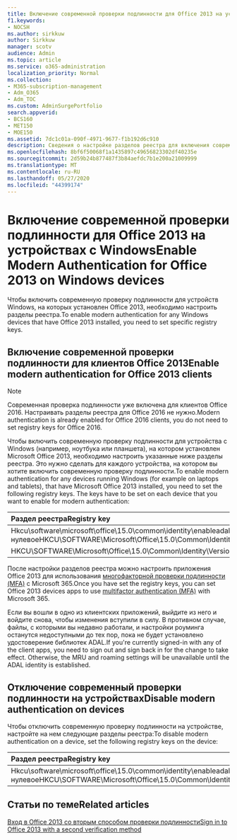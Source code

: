 ```yaml
---
title: Включение современной проверки подлинности для Office 2013 на устройствах с Windows
f1.keywords:
- NOCSH
ms.author: sirkkuw
author: Sirkkuw
manager: scotv
audience: Admin
ms.topic: article
ms.service: o365-administration
localization_priority: Normal
ms.collection:
- M365-subscription-management
- Adm_O365
- Adm_TOC
ms.custom: AdminSurgePortfolio
search.appverid:
- BCS160
- MET150
- MOE150
ms.assetid: 7dc1c01a-090f-4971-9677-f1b192d6c910
description: Сведения о настройке разделов реестра для включения современной проверки подлинности для устройств, на которых установлен Microsoft Office 2013.
ms.openlocfilehash: 8bf6f50068f1a1435897c49656823302df40235e
ms.sourcegitcommit: 2d59b24b877487f3b84aefdc7b1e200a21009999
ms.translationtype: MT
ms.contentlocale: ru-RU
ms.lasthandoff: 05/27/2020
ms.locfileid: "44399174"
---
```

# <a name="enable-modern-authentication-for-office-2013-on-windows-devices"></a><span data-ttu-id="79398-103">Включение современной проверки подлинности для Office 2013 на устройствах с Windows</span><span class="sxs-lookup"><span data-stu-id="79398-103">Enable Modern Authentication for Office 2013 on Windows devices</span></span>

<span data-ttu-id="79398-104">Чтобы включить современную проверку подлинности для устройств Windows, на которых установлен Office 2013, необходимо настроить разделы реестра.</span><span class="sxs-lookup"><span data-stu-id="79398-104">To enable modern authentication for any Windows devices that have Office 2013 installed, you need to set specific registry keys.</span></span>
  
## <a name="enable-modern-authentication-for-office-2013-clients"></a><span data-ttu-id="79398-105">Включение современной проверки подлинности для клиентов Office 2013</span><span class="sxs-lookup"><span data-stu-id="79398-105">Enable modern authentication for Office 2013 clients</span></span>

> [!NOTE]
> <span data-ttu-id="79398-106">Современная проверка подлинности уже включена для клиентов Office 2016. Настраивать разделы реестра для Office 2016 не нужно.</span><span class="sxs-lookup"><span data-stu-id="79398-106">Modern authentication is already enabled for Office 2016 clients, you do not need to set registry keys for Office 2016.</span></span> 
  
<span data-ttu-id="79398-p101">Чтобы включить современную проверку подлинности для устройства с Windows (например, ноутбука или планшета), на котором установлен Microsoft Office 2013, необходимо настроить указанные ниже разделы реестра. Это нужно сделать для каждого устройства, на котором вы хотите включить современную проверку подлинности.</span><span class="sxs-lookup"><span data-stu-id="79398-p101">To enable modern authentication for any devices running Windows (for example on laptops and tablets), that have Microsoft Office 2013 installed, you need to set the following registry keys. The keys have to be set on each device that you want to enable for modern authentication:</span></span>
  
|<span data-ttu-id="79398-109">**Раздел реестра**</span><span class="sxs-lookup"><span data-stu-id="79398-109">**Registry key**</span></span>|<span data-ttu-id="79398-110">**Тип**</span><span class="sxs-lookup"><span data-stu-id="79398-110">**Type**</span></span>|<span data-ttu-id="79398-111">**Значение**</span><span class="sxs-lookup"><span data-stu-id="79398-111">**Value**</span></span> |
|:-------|:------:|--------:|
|<span data-ttu-id="79398-112">Hkcu\software\microsoft\office\15.0\common\identity\enableadal нулевое</span><span class="sxs-lookup"><span data-stu-id="79398-112">HKCU\SOFTWARE\Microsoft\Office\15.0\Common\Identity\EnableADAL</span></span>  |<span data-ttu-id="79398-113">REG_DWORD</span><span class="sxs-lookup"><span data-stu-id="79398-113">REG_DWORD</span></span>  |<span data-ttu-id="79398-114">1 </span><span class="sxs-lookup"><span data-stu-id="79398-114">1</span></span>  |
|<span data-ttu-id="79398-115">HKCU\SOFTWARE\Microsoft\Office\15.0\Common\Identity\Version</span><span class="sxs-lookup"><span data-stu-id="79398-115">HKCU\SOFTWARE\Microsoft\Office\15.0\Common\Identity\Version</span></span> |<span data-ttu-id="79398-116">REG_DWORD</span><span class="sxs-lookup"><span data-stu-id="79398-116">REG_DWORD</span></span> |<span data-ttu-id="79398-117">1 </span><span class="sxs-lookup"><span data-stu-id="79398-117">1</span></span> |
   
<span data-ttu-id="79398-118">После настройки разделов реестра можно настроить приложения Office 2013 для использования [многофакторной проверки подлинности (MFA)](set-up-multi-factor-authentication.md) с Microsoft 365.</span><span class="sxs-lookup"><span data-stu-id="79398-118">Once you have set the registry keys, you can set Office 2013 devices apps to use [multifactor authentication (MFA)](set-up-multi-factor-authentication.md) with Microsoft 365.</span></span> 
  
<span data-ttu-id="79398-p102">Если вы вошли в одно из клиентских приложений, выйдите из него и войдите снова, чтобы изменения вступили в силу. В противном случае, файлы, с которыми вы недавно работали, и настройки роуминга останутся недоступными до тех пор, пока не будет установлено удостоверение библиотек ADAL.</span><span class="sxs-lookup"><span data-stu-id="79398-p102">If you're currently signed-in with any of the client apps, you need to sign out and sign back in for the change to take effect. Otherwise, the MRU and roaming settings will be unavailable until the ADAL identity is established.</span></span>
  
## <a name="disable-modern-authentication-on-devices"></a><span data-ttu-id="79398-121">Отключение современный проверки подлинности на устройствах</span><span class="sxs-lookup"><span data-stu-id="79398-121">Disable modern authentication on devices</span></span>

<span data-ttu-id="79398-122">Чтобы отключить современную проверку подлинности на устройстве, настройте на нем следующие разделы реестра:</span><span class="sxs-lookup"><span data-stu-id="79398-122">To disable modern authentication on a device, set the following registry keys on the device:</span></span>
  
|<span data-ttu-id="79398-123">**Раздел реестра**</span><span class="sxs-lookup"><span data-stu-id="79398-123">**Registry key**</span></span>|<span data-ttu-id="79398-124">**Тип**</span><span class="sxs-lookup"><span data-stu-id="79398-124">**Type**</span></span>|<span data-ttu-id="79398-125">**Значение**</span><span class="sxs-lookup"><span data-stu-id="79398-125">**Value**</span></span>|
|:-------|:------:|--------:|
|<span data-ttu-id="79398-126">Hkcu\software\microsoft\office\15.0\common\identity\enableadal нулевое</span><span class="sxs-lookup"><span data-stu-id="79398-126">HKCU\SOFTWARE\Microsoft\Office\15.0\Common\Identity\EnableADAL</span></span> |<span data-ttu-id="79398-127">REG_DWORD</span><span class="sxs-lookup"><span data-stu-id="79398-127">REG_DWORD</span></span>|<span data-ttu-id="79398-128">нуль</span><span class="sxs-lookup"><span data-stu-id="79398-128">0</span></span>|
   
## <a name="related-articles"></a><span data-ttu-id="79398-129">Статьи по теме</span><span class="sxs-lookup"><span data-stu-id="79398-129">Related articles</span></span>
[<span data-ttu-id="79398-130">Вход в Office 2013 со вторым способом проверки подлинности</span><span class="sxs-lookup"><span data-stu-id="79398-130">Sign in to Office 2013 with a second verification method</span></span>](https://support.office.com/article/2b856342-170a-438e-9a4f-3c092394d3cb.aspx)

  

